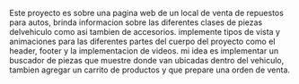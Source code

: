Este proyecto es sobre una pagina web de un local de venta de repuestos para autos, brinda informacion sobre las diferentes clases de piezas delvehiculo como asi tambien de accesorios.
implemente tipos de vista y animaciones para las diferentes partes del cuerpo del proyecto como el header, footer y la implementacion de videos.
mi idea es implementar un buscador de piezas que muestre donde van ubicadas dentro del vehiculo, tambien agregar un carrito de productos y que prepare una orden de venta.